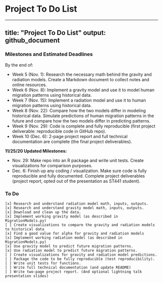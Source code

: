# Project To Do List
---
title: "Project To Do List"
output: github_document
---

### Milestones and Estimated Deadlines

By the end of:   
 
* Week 5 (Nov. 1): Research the necessary math behind the gravity and radiation models. Create a Markdown document to collect notes and online resources.  
* Week 6 (Nov. 8): Implement a gravity model and use it to model human migration patterns using historical data.  
* Week 7 (Nov. 15): Implement a radiation model and use it to human migration patterns using historical data.  
* Week 8 (Nov. 22): Compare how the two models differ in modeling historical data. Simulate predictions of human migration patterns in the future and compare how the two models differ in predicting patterns.  
* Week 9 (Nov. 29): Code is complete and fully reproducible (first project deliverable: reproducible code in GitHub repo).  
* Week 10 (Dec. 6): 2-page project report and full technical documentation are complete (the final project deliverables).  

**11/25/20 Updated Milestones:**

* Nov. 29: Make repo into an R package and write unit tests. Create visualizations for comparison purposes. 
* Dec. 6: Finish up any coding / visualization. Make sure code is fully reproducible and fully documented. Complete project deliverables (project report, opted out of the presentation as ST441 student).
    
### To Do
    [x] Research and understand radiation model math, inputs, outputs.
    [x] Research and understand gravity model math, inputs, outputs.
    [x] Download and clean up the data.
    [x] Implement working gravity model (as described in MigrationModels.py)
    [ ] Create visualizations to compare the gravity and radiation models to historical data 
    [x] Find a good value for alpha for gravity and radiation models
    [x] Implement working radiation model (as described in MigrationModels.py)
    [x] Use gravity model to predict future migration patterns.
    [x] Use radiation model to predict future migration patterns.
    [ ] Create visualizations for gravity and radiation model predictions.
    [ ] Package the code to be fully reproducible (test reproducibility).
    [ ] Write unit tests for functions.
    [ ] Write full technical documentation (and update README)
    [ ] Write two-page project report. (And optional lightning talk presentation slides)